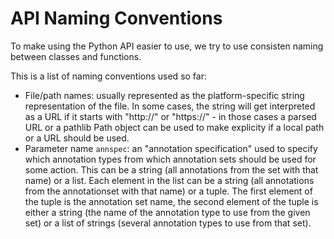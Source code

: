# API Naming Conventions

To make using the Python API easier to use, we try to use consisten naming between
classes and functions. 

This is a list of naming conventions used so far:

* File/path names: usually represented as the platform-specific string representation of the file. In some cases,
  the string will get interpreted as a URL if it starts with "http://" or "https://" - in those cases a
   parsed URL or a pathlib Path object can be used to make explicity if a local path or a URL should be used.
* Parameter name `annspec`: an "annotation specification" used to specify which annotation types from which annotation sets should
  be used for some action. This can be a string (all annotations from the set with that name) or a list. Each element in the list
  can be a string (all annotations from the annotationset with that name) or a tuple. The first element of the tuple is the 
  annotation set name, the second element of the tuple is either a string (the name of the annotation type to use from the given set)
  or a list of strings (several annotation types to use from that set). 

